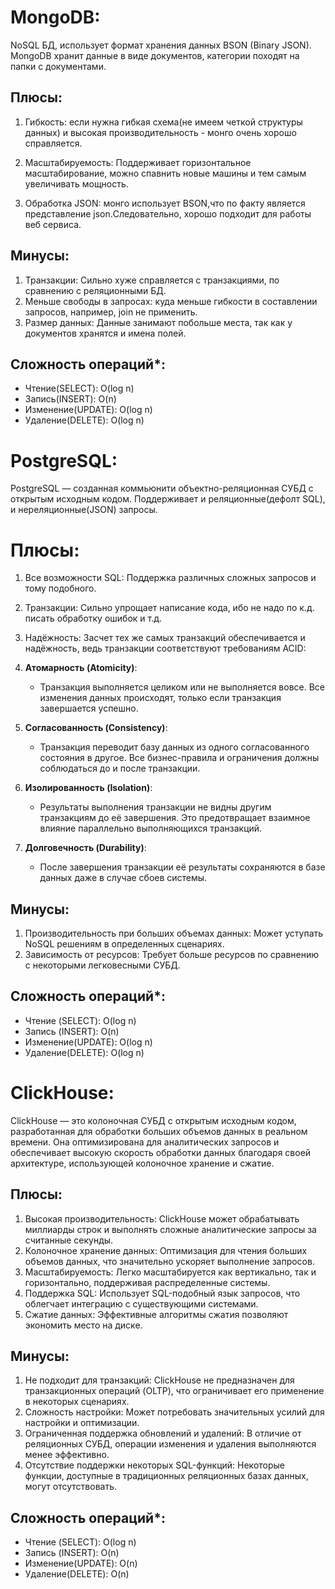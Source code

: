 # MongoDB: 
NoSQL БД, использует формат хранения данных BSON (Binary JSON). 
MongoDB хранит данные в виде документов, категории походят на папки с документами.

## Плюсы:
1. Гибкость: если нужна гибкая схема(не имеем четкой структуры данных) и высокая производительность - монго очень хорошо справляется.
2. Масштабируемость: Поддерживает горизонтальное масштабирование, можно спавнить новые машины и тем самым увеличивать мощность.

3. Обработка JSON: монго использует BSON,что по факту является представление json.Следовательно, хорошо подходит для работы веб сервиса.


## Минусы:
1. Транзакции: Сильно хуже справляется с транзакциями, по сравнению с реляционными БД.
2. Меньше свободы в запросах: куда меньше гибкости в составлении запросов, например, join не применить.
3. Размер данных: Данные занимают побольше места, так как у документов хранятся и имена полей.

## Сложность операций*:
- Чтение(SELECT): O(log n)
- Запись(INSERT): O(n)  
- Изменение(UPDATE): O(log n)
- Удаление(DELETE): O(log n)

# PostgreSQL:
PostgreSQL —  созданная коммьюнити объектно-реляционная СУБД с открытым исходным кодом. Поддерживает и реляционные(дефолт SQL), и нереляционные(JSON) запросы.

# Плюсы:
1. Все возможности SQL: Поддержка различных сложных запросов и тому подобного.
2. Транзакции: Сильно упрощает написание кода, ибо не надо по к.д. писать обработку ошибок и т.д.
3. Надёжность: Засчет тех же самых транзакций обеспечивается и надёжность, ведь транзакции соответствуют требованиям ACID:
1. **Атомарность (Atomicity)**:
   - Транзакция выполняется целиком или не выполняется вовсе. Все изменения данных происходят, только если транзакция завершается успешно.

2. **Согласованность (Consistency)**:
   - Транзакция переводит базу данных из одного согласованного состояния в другое. Все бизнес-правила и ограничения должны соблюдаться до и после транзакции.

3. **Изолированность (Isolation)**:
   - Результаты выполнения транзакции не видны другим транзакциям до её завершения. Это предотвращает взаимное влияние параллельно выполняющихся транзакций.

4. **Долговечность (Durability)**:
   - После завершения транзакции её результаты сохраняются в базе данных даже в случае сбоев системы.

## Минусы:
1. Производительность при больших объемах данных: Может уступать NoSQL решениям в определенных сценариях.
2. Зависимость от ресурсов: Требует больше ресурсов по сравнению с некоторыми легковесными СУБД.

## Сложность операций*:
- Чтение (SELECT): O(log n) 
- Запись (INSERT): O(n)
- Изменение(UPDATE): O(log n)
- Удаление(DELETE): O(log n)

# ClickHouse:
ClickHouse — это колоночная СУБД с открытым исходным кодом, разработанная для обработки больших объемов данных в реальном времени. Она оптимизирована для аналитических запросов и обеспечивает высокую скорость 
обработки данных благодаря своей архитектуре, использующей колоночное хранение и сжатие.

## Плюсы:
1. Высокая производительность: ClickHouse может обрабатывать миллиарды строк и выполнять сложные аналитические запросы за считанные секунды.
2. Колоночное хранение данных: Оптимизация для чтения больших объемов данных, что значительно ускоряет выполнение запросов.
3. Масштабируемость: Легко масштабируется как вертикально, так и горизонтально, поддерживая распределенные системы.
4. Поддержка SQL: Использует SQL-подобный язык запросов, что облегчает интеграцию с существующими системами.
5. Сжатие данных: Эффективные алгоритмы сжатия позволяют экономить место на диске.

## Минусы:
1. Не подходит для транзакций: ClickHouse не предназначен для транзакционных операций (OLTP), что ограничивает его применение в некоторых сценариях.
2. Сложность настройки: Может потребовать значительных усилий для настройки и оптимизации.
3. Ограниченная поддержка обновлений и удалений: В отличие от реляционных СУБД, операции изменения и удаления выполняются менее эффективно.
4. Отсутствие поддержки некоторых SQL-функций: Некоторые функции, доступные в традиционных реляционных базах данных, могут отсутствовать.

## Сложность операций*:
- Чтение (SELECT): O(log n) 
- Запись (INSERT): O(n)
- Изменение(UPDATE): O(n)
- Удаление(DELETE): O(n)